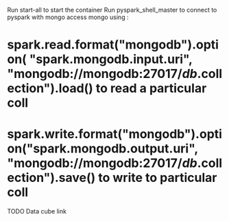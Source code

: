 Run start-all to start the container
Run pyspark_shell_master to connect to pyspark with mongo access mongo using :

# spark.read.format("mongodb").option( "spark.mongodb.input.uri", "mongodb://mongodb:27017/$db.$collection").load() to read a particular coll
# spark.write.format("mongodb").option("spark.mongodb.output.uri", "mongodb://mongodb:27017/$db.$collection").save() to write to particular coll

TODO
Data cube link 